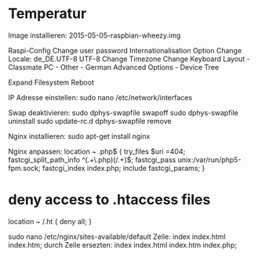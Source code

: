 # Temperatur

Image installieren:
2015-05-05-raspbian-wheezy.img

Raspi-Config
Change user password
Internationalisation Option
  Change Locale: de_DE.UTF-8 UTF-8
  Change Timezone
  Change Keyboard Layout - Classmate PC - Other - German
  Advanced Options - Device Tree
  
Expand Filesystem
Reboot


IP Adresse einstellen:
sudo nano /etc/network/interfaces


Swap deaktivieren:
sudo dphys-swapfile swapoff
sudo dphys-swapfile uninstall
sudo update-rc.d dphys-swapfile remove

Nginx installieren:
sudo apt-get install nginx

Nginx anpassen:
location ~ \.php$ {
	try_files $uri =404;
	fastcgi_split_path_info ^(.+\.php)(/.+)$;
	fastcgi_pass unix:/var/run/php5-fpm.sock;
	fastcgi_index index.php;
	include fastcgi_params;
}
 
# deny access to .htaccess files
location ~ /\.ht {
	deny all;
}

sudo nano /etc/nginx/sites-available/default
Zeile:
index index.html index.htm;
durch Zeile ersezten:
index index.html index.htm index.php;

